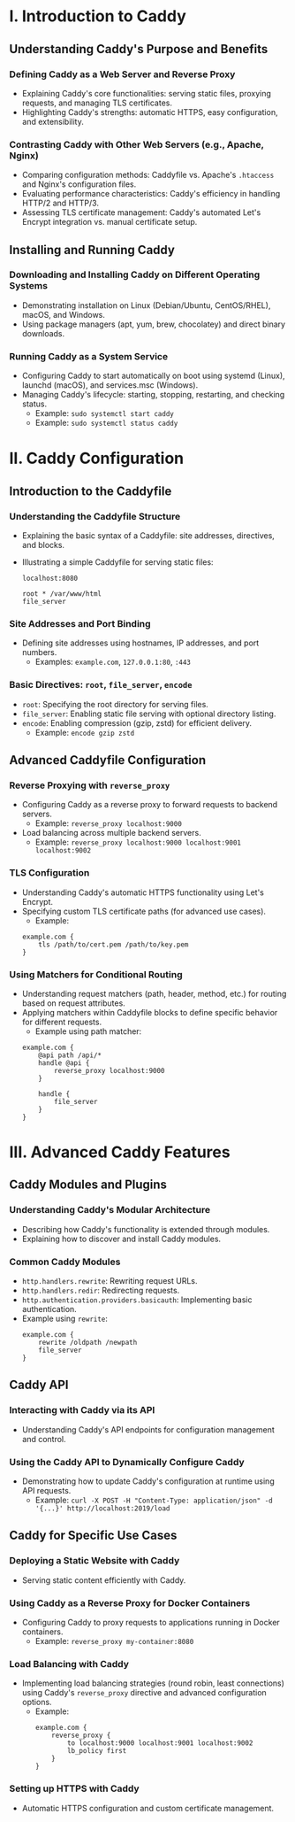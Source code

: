 # I. Introduction to Caddy

## Understanding Caddy's Purpose and Benefits

### Defining Caddy as a Web Server and Reverse Proxy
*   Explaining Caddy's core functionalities: serving static files, proxying requests, and managing TLS certificates.
*   Highlighting Caddy's strengths: automatic HTTPS, easy configuration, and extensibility.

### Contrasting Caddy with Other Web Servers (e.g., Apache, Nginx)
*   Comparing configuration methods: Caddyfile vs. Apache's `.htaccess` and Nginx's configuration files.
*   Evaluating performance characteristics: Caddy's efficiency in handling HTTP/2 and HTTP/3.
*   Assessing TLS certificate management: Caddy's automated Let's Encrypt integration vs. manual certificate setup.

## Installing and Running Caddy

### Downloading and Installing Caddy on Different Operating Systems
*   Demonstrating installation on Linux (Debian/Ubuntu, CentOS/RHEL), macOS, and Windows.
*   Using package managers (apt, yum, brew, chocolatey) and direct binary downloads.

### Running Caddy as a System Service
*   Configuring Caddy to start automatically on boot using systemd (Linux), launchd (macOS), and services.msc (Windows).
*   Managing Caddy's lifecycle: starting, stopping, restarting, and checking status.
    * Example: `sudo systemctl start caddy`
    * Example: `sudo systemctl status caddy`

# II. Caddy Configuration

## Introduction to the Caddyfile

### Understanding the Caddyfile Structure
*   Explaining the basic syntax of a Caddyfile: site addresses, directives, and blocks.
*   Illustrating a simple Caddyfile for serving static files:

    ```caddyfile
    localhost:8080

    root * /var/www/html
    file_server
    ```

### Site Addresses and Port Binding
*   Defining site addresses using hostnames, IP addresses, and port numbers.
    * Examples: `example.com`, `127.0.0.1:80`, `:443`

### Basic Directives: `root`, `file_server`, `encode`
*   `root`: Specifying the root directory for serving files.
*   `file_server`: Enabling static file serving with optional directory listing.
*   `encode`: Enabling compression (gzip, zstd) for efficient delivery.
    * Example: `encode gzip zstd`

## Advanced Caddyfile Configuration

### Reverse Proxying with `reverse_proxy`
*   Configuring Caddy as a reverse proxy to forward requests to backend servers.
    * Example: `reverse_proxy localhost:9000`
*   Load balancing across multiple backend servers.
    * Example: `reverse_proxy localhost:9000 localhost:9001 localhost:9002`

### TLS Configuration
*   Understanding Caddy's automatic HTTPS functionality using Let's Encrypt.
*   Specifying custom TLS certificate paths (for advanced use cases).
    * Example:
    ```caddyfile
    example.com {
        tls /path/to/cert.pem /path/to/key.pem
    }
    ```

### Using Matchers for Conditional Routing
*   Understanding request matchers (path, header, method, etc.) for routing based on request attributes.
*   Applying matchers within Caddyfile blocks to define specific behavior for different requests.
    * Example using path matcher:
    ```caddyfile
    example.com {
        @api path /api/*
        handle @api {
            reverse_proxy localhost:9000
        }

        handle {
            file_server
        }
    }
    ```

# III. Advanced Caddy Features

## Caddy Modules and Plugins

### Understanding Caddy's Modular Architecture
*   Describing how Caddy's functionality is extended through modules.
*   Explaining how to discover and install Caddy modules.

### Common Caddy Modules
*   `http.handlers.rewrite`: Rewriting request URLs.
*   `http.handlers.redir`: Redirecting requests.
*   `http.authentication.providers.basicauth`: Implementing basic authentication.
*   Example using `rewrite`:
    ```caddyfile
    example.com {
        rewrite /oldpath /newpath
        file_server
    }
    ```

## Caddy API

### Interacting with Caddy via its API
*   Understanding Caddy's API endpoints for configuration management and control.

### Using the Caddy API to Dynamically Configure Caddy
*   Demonstrating how to update Caddy's configuration at runtime using API requests.
    * Example: `curl -X POST -H "Content-Type: application/json" -d '{...}' http://localhost:2019/load`

## Caddy for Specific Use Cases

### Deploying a Static Website with Caddy
*   Serving static content efficiently with Caddy.

### Using Caddy as a Reverse Proxy for Docker Containers
*   Configuring Caddy to proxy requests to applications running in Docker containers.
    * Example: `reverse_proxy my-container:8080`

### Load Balancing with Caddy
*   Implementing load balancing strategies (round robin, least connections) using Caddy's `reverse_proxy` directive and advanced configuration options.
    * Example:
      ```caddyfile
      example.com {
          reverse_proxy {
              to localhost:9000 localhost:9001 localhost:9002
              lb_policy first
          }
      }
      ```

### Setting up HTTPS with Caddy
*   Automatic HTTPS configuration and custom certificate management.
